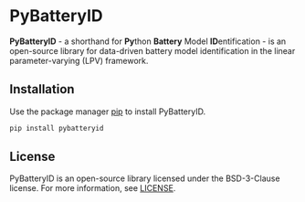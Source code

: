 # PyBatteryID

**PyBatteryID** - a shorthand for **Py**thon **Battery** Model **ID**entification - is an open-source library for data-driven battery model identification in the linear parameter-varying (LPV) framework.

## Installation

Use the package manager [pip](https://pip.pypa.io/en/stable/) to install PyBatteryID.

```bash
pip install pybatteryid
```

## License
PyBatteryID is an open-source library licensed under the BSD-3-Clause license. For more information, see [LICENSE](LICENSE.txt).